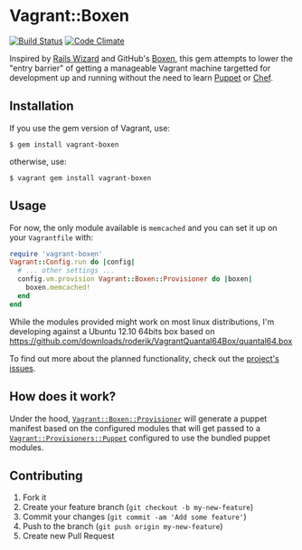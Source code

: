 # Vagrant::Boxen

[![Build Status](https://travis-ci.org/fgrehm/vagrant-boxen.png)](https://travis-ci.org/fgrehm/vagrant-boxen)
[![Code Climate](https://codeclimate.com/badge.png)](https://codeclimate.com/github/fgrehm/vagrant-boxen)

Inspired by [Rails Wizard](http://railswizard.org/) and GitHub's
[Boxen](http://boxen.github.com/), this gem attempts to lower the "entry barrier"
of getting a manageable Vagrant machine targetted for development up and
running without the need to learn [Puppet](https://puppetlabs.com/puppet/what-is-puppet/)
or [Chef](http://www.opscode.com/chef/).


## Installation

If you use the gem version of Vagrant, use:

```terminal
$ gem install vagrant-boxen
```

otherwise, use:

```terminal
$ vagrant gem install vagrant-boxen
```


## Usage

For now, the only module available is `memcached` and you can set it up on your
`Vagrantfile` with:

```ruby
require 'vagrant-boxen'
Vagrant::Config.run do |config|
  # ... other settings ...
  config.vm.provision Vagrant::Boxen::Provisioner do |boxen|
    boxen.memcached!
  end
end
```

While the modules provided might work on most linux distributions, I'm developing
against a Ubuntu 12.10 64bits box based on https://github.com/downloads/roderik/VagrantQuantal64Box/quantal64.box

To find out more about the planned functionality, check out the
[project's issues](https://github.com/fgrehm/vagrant-boxen/issues).


## How does it work?

Under the hood, [`Vagrant::Boxen::Provisioner`](https://github.com/fgrehm/vagrant-boxen/blob/master/lib/vagrant-boxen/provisioner.rb)
will generate a puppet manifest based on the configured modules that will get
passed to a [`Vagrant::Provisioners::Puppet`](https://github.com/mitchellh/vagrant/blob/1-0-stable/lib/vagrant/provisioners/puppet.rb)
configured to use the bundled puppet modules.


## Contributing

1. Fork it
2. Create your feature branch (`git checkout -b my-new-feature`)
3. Commit your changes (`git commit -am 'Add some feature'`)
4. Push to the branch (`git push origin my-new-feature`)
5. Create new Pull Request
